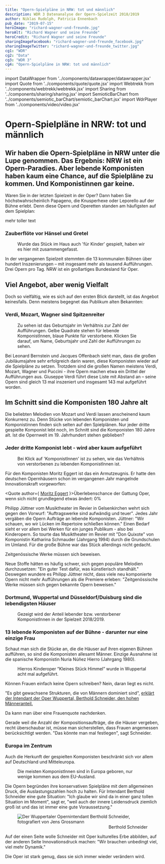 ```yaml
---
title: "Opern-Spielpläne in NRW: tot und männlich"
description: WDR 3 Datenanalyse der Opern-Spielzeit 2018/2019
author: Niklas Rudolph, Patricia Ennenbach
pub_date: "2019-07-15"
heroImage: "richard-wagner-und-freunde.jpg"
heroAlt: "Richard Wagner und seine Freunde"
heroCredit: "Richard Wagner und seine Freunde"
sharingImageFacebook: "richard-wagner-und-freunde_facebook.jpg"
sharingImageTwitter: "richard-wagner-und-freunde_twitter.jpg"
cg1: "WDR"
cg2: "Data"
cg3: "WDR 3"
cg4: "Opern-Spielpläne in NRW: tot und männlich"
---
```


import DataWrapper from '../components/datawrapper/datawrapper.jsx'
import Quote from '../components/quote/quote.jsx'
import Webtrekk from '../components/webtrekk/webtrekk.jsx'
import Sharing from '../components/sharing/sharing.jsx'
import SemioticBarChart from '../components/semiotic_barChart/semiotic_barChart.jsx'
import WdrPlayer from '../components/video/video.jsx'

# Opern-Spielpläne in NRW: tot und männlich

## Wir haben die Opern-Spielpläne in NRW unter die Lupe genommen. Das Ergebnis: NRW ist ein Opern-Paradies. Aber lebende Komponisten haben kaum eine Chance, auf die Spielpläne zu kommen. Und Komponistinnen gar keine.

Waren Sie in der letzten Spielzeit in der Oper? Dann haben Sie höchstwahrscheinlich Papageno, die Knusperhexe oder Leporello auf der Bühne erlebt. Denn diese Opern und Operetten standen am häufigsten auf dem Spielplan:

<SemioticBarChart/>

<WdrPlayer />

mehr toller text

### Zauberflöte vor Hänsel und Gretel

<figure role="group">
    <figcaption>Wurde das Stück im Haus auch 'für Kinder' gespielt, haben wir es hier mit zusammengefasst.</figcaption>
    <DataWrapper
        alt="76 mal wurde die Zauberflöte 2018/2019 in NRW aufgeführt, gefolgt von Hänsel und Gretel mit 34 Aufführungen."
        title="Zauberflöte vor Hänsel und Gretel"
        src="//datawrapper.dwcdn.net/azwpu/7/"
    />
</figure>

In der vergangenen Spielzeit stemmten die 13 kommunalen Bühnen über hundert Inszenierungen – mit insgesamt mehr als tausend Aufführungen. Drei Opern pro Tag. NRW ist ein großartiges Bundesland für Oper.

## Viel Angebot, aber wenig Vielfalt

Doch so vielfältig, wie es sich auf den ersten Blick darstellt, ist das Angebot keinesfalls. Denn meistens begegnet das Publikum alten Bekannten:

### Verdi, Mozart, Wagner sind Spitzenreiter

<figure role="group">
    <figcaption> Zu sehen ist das Geburtsjahr im Verhältnis zur Zahl der Aufführungen. Gelbe Quadrate stehen für lebende KomponistInnen, blaue Punkte für verstorbene. Klicken Sie darauf, um Name, Geburtsjahr und Zahl der Aufführungen zu sehen.</figcaption>
    <DataWrapper
        alt="Während lebende KomponistInnen oft nur 1-8 mal aufgeführt werden, werden Komponisten, die über 150 Jahre alt sind besonders häufig aufgeführt. Spitzenreiter sind Guiseppe Verdi und Wolfgang Amadeus Mozart."
        title="Ältere KomponistInnen werden häufiger aufgeführt"
        src="//datawrapper.dwcdn.net/48hJE/12/"
    />

</figure>

Bei Leonard Bernstein und Jacques Offenbach sieht man, dass die großen Jubiläumsjahre sehr erfolgreich darin waren, diese Komponisten wieder auf die Spielpläne zu setzen. Trotzdem sind die großen Namen meistens Verdi, Mozart, Wagner und Puccini - ihre Opern machen etwa ein Drittel der Aufführungen aus. Giuseppe Verdi führt diese Liste mit Abstand an – seine Opern sind gleich 13 mal inszeniert und insgesamt 143 mal aufgeführt worden.

## Im Schnitt sind die Komponisten 180 Jahre alt

Die beliebten Melodien von Mozart und Verdi lassen anscheinend kaum Konkurrenz zu. Denn Stücke von lebenden Komponisten und Komponistinnen finden sich selten auf den Spielplänen. Nur jeder dritte gespielte Komponist lebt noch, im Schnitt sind die Komponisten 180 Jahre alt. Ist die Opernwelt im 19. Jahrhundert stehen geblieben?

### Jeder dritte Komponist lebt - wird aber kaum aufgeführt

<figure role="group">
    <figcaption> Bei Klick auf 'KomponistInnen' ist zu sehen, wie das Verhältnis von verstorbenen zu lebenden KomponistInnen ist.</ figcaption>
    <DataWrapper
        alt="Fast jede dritte KomponistIn lebt, aber nur 9 % der Aufführung stammen von ihnen."
        title="Nur 9 % der Aufführungen stammen von lebenden KomponistInnen."
        src="//datawrapper.dwcdn.net/6D2bM/4/"
    />

</figure>

Für den Komponisten Moritz Eggert ist das ein Armutzeugnis. Er hatte den deutschen Opernhäusern schon im vergangenen Jahr mangelnde Innovationskraft vorgeworfen:

<Quote author={
<a href="https://blogs.nmz.de/badblog/2018/04/10/die-ernuechternde-opernstatistik-der-spielzeit-2017-2018/" target="_blank" rel="noopener noreferrer">Moritz Eggert</a>
}>Überlebenschance der Gattung Oper, wenn sich nicht grundlegend etwas ändert: 0%</Quote>

Philipp Jüttner vom Musiktheater im Revier in Gelsenkirchen wehrt sich gegen den Vorwurf: "Auftragswerke sind aufwändig und teuer". Jedes Jahr vergäben die Opern Aufträge an lebende Komponisten. Jüttner: "Wir schauen, wo wir Lücken im Repertoire schließen können." Einen Bedarf sieht er vor allem bei Werken für ein junges Publikum - also bei Kinderopern. So tourte das Musiktheater im Revier mit "Don Quixote" von Komponistin Katharina Schmauder (Jahrgang 1994) durch die Grundschulen im Umland. Für die große Bühne war das Stück allerdings nicht gedacht.

<Quote author="Philipp Jüttner, Musiktheater im Revier Gelsenkirchen">Zeitgenössische Werke müssen sich beweisen.</Quote>

Neue Stoffe hätten es häufig schwer, sich gegen populäre Melodien durchzusetzen: "Ein guter Test dafür, was künstlerisch standhält." Deswegen wundere es Philipp Jüttner nicht, dass viele neu komponierte Opern nicht mehr Aufführungen als die Premiere erleben: "Zeitgenössische Werke müssen sich gegen bekannte Opern beweisen."

### Dortmund, Wuppertal und Düsseldorf/Duisburg sind die lebendigsten Häuser

<figure role="group">
    <figcaption> Gezeigt wird der Anteil lebender bzw. verstorbener KomponistInnen in der Spielzeit 2018/2019.</ figcaption>
    <DataWrapper
        alt="Während in Dortmund, Wuppertal und Düsseldorf/Duisburg mehr als 20 % lebende KomponistInnen gespielt wurden, waren es in Aachen, Hagen, Herford und Minden ausschließlich verstorbene Komponisten."
        title="Dortmund, Wuppertal und Düsseldorf/Duisburg sind die lebendigsten Häuser"
        src="//datawrapper.dwcdn.net/Nidhc/4/"
    />

</figure>

### 13 lebende Komponisten auf der Bühne - darunter nur eine einzige Frau

Schaut man sich die Stücke an, die die Häuser auf ihren eigenen Bühnen aufführen, so sind die Komponisten allesamt Männer. Einzige Ausnahme ist die spanische Komponistin Nuria Núñez Hierro (Jahrgang 1980).

<figure role="group">
    <figcaption>Hierros Kinderoper “Kleines Stück Himmel” wurde in Wuppertal acht mal aufgeführt.</figcaption>
    <DataWrapper
        alt="In der Spielzeit 2018/2019 war unter 66 KomponistInnen nur eine Frau."
        title="Nuria Nunez Hierro ist die einzige Frau"
        src="//datawrapper.dwcdn.net/T56o1/2/"
    />

</figure>
Können Frauen einfach keine Opern schreiben? Nein, daran liegt es nicht.

"Es gibt gewachsene Strukturen, die von Männern dominiert sind", [erklärt der Intendant der Oper Wuppertal, Berthold Schneider, den hohen Männeranteil.](https://www1.wdr.de/mediathek/audio/wdr3/wdr3-kultur-am-mittag/audio-was-wird-an-den-opern-in-nrw-gezeigt-100.html)

<Quote author="Berthold Schneider, Intendant der Oper Wuppertal">Da kann man über eine Frauenquote nachdenken.</Quote>

Gerade weil die Anzahl der Kompositionsaufträge, die die Häuser vergeben, recht überschaubar ist, müsse man sicherstellen, dass Frauen angemessen berücksichtigt werden. "Das könnte man mal festlegen", sagt Schneider.

### Europa im Zentrum

Auch die Herkunft der gespielten Komponisten beschränkt sich vor allem auf Deutschland und Mitteleuropa.

<figure role="group">
    <figcaption>Die meisten KomponistInnen sind in Europa geboren, nur wenige kommen aus dem EU-Ausland.</figcaption>
    <DataWrapper
        alt="Nur wenige KomponistInnen stammen nicht aus Europa."
        title="Europa im Zentrum"
        src="//datawrapper.dwcdn.net/OttGi/1/"
    />
    <DataWrapper
        alt="Einzelne KomponistInnen kommen aus der ganzen Welt."
        title="Nuria Nunez Hierro ist die einzige Frau, deren Oper auf den Bühnen in NRW gespielt wird"
        src="//datawrapper.dwcdn.net/qWU0T/5/"
    />

</figure>

Die Opern begründen ihre konservativen Spielpläne mit dem allgemeinen Druck, die Auslastungszahlen hoch zu halten. Für Intendant Berthold Schneider eine gute Situation: "Ich glaube wir sind da in einer ganz tollen Situation im Moment", sagt er, "weil auch der innere Leidensdruck ziemlich groß ist und das ist immer eine gute Voraussetzung."

<figure role="group">
<img src="berthold-schneider-credit-jens-grossmann.jpg" alt="Der Wuppertaler Opernintendant Berthold Schneider, fotografiert von Jens Grossmann" />
<figcaption style="text-align: end;">Berthold Schneider</figcaption>
</figure>

Auf der einen Seite wolle Schneider mit Oper kulturelles Erbe abbilden, auf der anderen Seite Innovationsdruck machen: "Wir brauchen unbedingt viel, viel mehr Dynamik."

<Quote author="Berthold Schneider, Intendant Oper Wuppertal">Die Oper ist stark genug, dass sie sich immer wieder verändern wird.</Quote>

<Sharing twitter facebook mail whatsapp telegram reddit xing linkedin />
